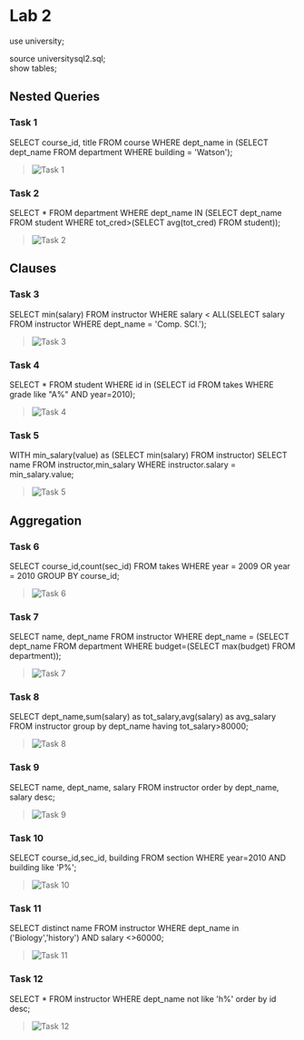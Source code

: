 # Lab 2

use university;  
<!-- source E:/Goa.BITS-Pilani/Fourth Sem 2021-22/Sem 4 Labs/DBMS Lab/Lab 2/universitysql2.sql;   -->
source universitysql2.sql;  
show tables;  

## Nested Queries

### Task 1

SELECT course_id, title FROM course WHERE dept_name in (SELECT dept_name FROM department WHERE building = 'Watson');

> ![Task 1](image/Lab2/1643965929227.png)

### Task 2

SELECT * FROM department WHERE dept_name IN (SELECT dept_name FROM student WHERE tot_cred>(SELECT avg(tot_cred) FROM student));

> ![Task 2](image/Lab2/1643966171956.png)

## Clauses

### Task 3

SELECT min(salary) FROM instructor WHERE salary < ALL(SELECT salary FROM instructor WHERE dept_name = 'Comp. SCI.');

> ![Task 3](image/Lab2/1643966273891.png)

### Task 4

SELECT * FROM student WHERE id in (SELECT id FROM takes WHERE grade like "A%" AND year=2010);

> ![Task 4](image/Lab2/1643966333922.png)

### Task 5

WITH min_salary(value) as (SELECT min(salary) FROM instructor) SELECT name FROM instructor,min_salary WHERE instructor.salary = min_salary.value;

> ![Task 5](image/Lab2/1643966376650.png)

## Aggregation

### Task 6

SELECT course_id,count(sec_id) FROM takes WHERE year = 2009 OR year = 2010 GROUP BY course_id;

> ![Task 6](image/Lab2/1643966429274.png)

### Task 7

SELECT name, dept_name FROM instructor WHERE dept_name = (SELECT dept_name FROM department WHERE budget=(SELECT max(budget) FROM department));

> ![Task 7](image/Lab2/1643967002598.png)

### Task 8

SELECT dept_name,sum(salary) as tot_salary,avg(salary) as avg_salary FROM instructor group by dept_name having tot_salary>80000;

> ![Task 8](image/Lab2/1643967131181.png)

### Task 9

SELECT name, dept_name, salary FROM instructor order by dept_name, salary desc;

> ![Task 9](image/Lab2/1643967173413.png)

### Task 10

SELECT course_id,sec_id, building FROM section WHERE year=2010 AND building like 'P%';

> ![Task 10](image/Lab2/1643967241503.png)

### Task 11

SELECT distinct name FROM instructor WHERE dept_name in ('Biology','history') AND salary <>60000;

> ![Task 11](image/Lab2/1643967295218.png)

### Task 12

SELECT * FROM instructor WHERE dept_name not like 'h%' order by id desc;

> ![Task 12](image/Lab2/1643967457354.png)